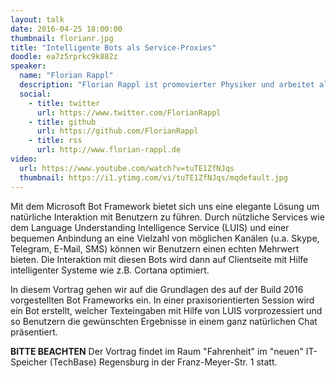 ```yaml
---
layout: talk
date: 2016-04-25 18:00:00
thumbnail: florianr.jpg
title: "Intelligente Bots als Service-Proxies"
doodle: ea7z5rprkc9k882z
speaker:
  name: "Florian Rappl"
  description: "Florian Rappl ist promovierter Physiker und arbeitet als technischer Berater im IoT / Big Data Bereich. Sein Portfolio umfasst u.a. auch High Performance Computing und Webentwicklung. Florian ist Microsoft MVP im Bereich Visual C# / Development Tools und schreibt regelmäßig Artikel für CodeProject, tuts+ und SitePoint."
  social:
    - title: twitter
      url: https://www.twitter.com/FlorianRappl
    - title: github
      url: https://github.com/FlorianRappl
    - title: rss
      url: http://www.florian-rappl.de
video:
  url: https://www.youtube.com/watch?v=tuTE1ZfNJqs
  thumbnail: https://i1.ytimg.com/vi/tuTE1ZfNJqs/mqdefault.jpg
---
```

Mit dem Microsoft Bot Framework bietet sich uns eine elegante Lösung um natürliche Interaktion mit Benutzern zu führen. Durch nützliche Services wie dem Language Understanding Intelligence Service (LUIS) und einer bequemen Anbindung an eine Vielzahl von möglichen Kanälen (u.a. Skype, Telegram, E-Mail, SMS) können wir Benutzern einen echten Mehrwert bieten. Die Interaktion mit diesen Bots wird dann auf Clientseite mit Hilfe intelligenter Systeme wie z.B. Cortana optimiert.

In diesem Vortrag gehen wir auf die Grundlagen des auf der Build 2016 vorgestellten Bot Frameworks ein. In einer praxisorientierten Session wird ein Bot erstellt, welcher Texteingaben mit Hilfe von LUIS vorprozessiert und so Benutzern die gewünschten Ergebnisse in einem ganz natürlichen Chat präsentiert.

**BITTE BEACHTEN** Der Vortrag findet im Raum "Fahrenheit" im "neuen" IT-Speicher (TechBase) Regensburg in der Franz-Meyer-Str. 1 statt.
